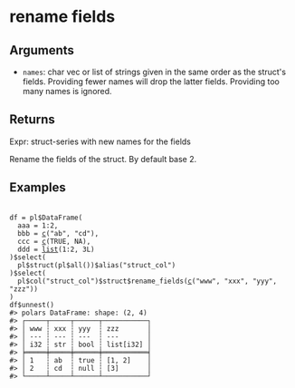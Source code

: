 # rename fields

## Arguments

- `names`: char vec or list of strings given in the same order as the struct's fields. Providing fewer names will drop the latter fields. Providing too many names is ignored.

## Returns

Expr: struct-series with new names for the fields

Rename the fields of the struct. By default base 2.

## Examples

<pre class='r-example'> <code> <span class='r-in'><span></span></span>
<span class='r-in'><span><span class='va'>df</span> <span class='op'>=</span> <span class='va'>pl</span><span class='op'>$</span><span class='fu'>DataFrame</span><span class='op'>(</span></span></span>
<span class='r-in'><span>  aaa <span class='op'>=</span> <span class='fl'>1</span><span class='op'>:</span><span class='fl'>2</span>,</span></span>
<span class='r-in'><span>  bbb <span class='op'>=</span> <span class='fu'><a href='https://rdrr.io/r/base/c.html'>c</a></span><span class='op'>(</span><span class='st'>"ab"</span>, <span class='st'>"cd"</span><span class='op'>)</span>,</span></span>
<span class='r-in'><span>  ccc <span class='op'>=</span> <span class='fu'><a href='https://rdrr.io/r/base/c.html'>c</a></span><span class='op'>(</span><span class='cn'>TRUE</span>, <span class='cn'>NA</span><span class='op'>)</span>,</span></span>
<span class='r-in'><span>  ddd <span class='op'>=</span> <span class='fu'><a href='https://rdrr.io/r/base/list.html'>list</a></span><span class='op'>(</span><span class='fl'>1</span><span class='op'>:</span><span class='fl'>2</span>, <span class='fl'>3L</span><span class='op'>)</span></span></span>
<span class='r-in'><span><span class='op'>)</span><span class='op'>$</span><span class='fu'>select</span><span class='op'>(</span></span></span>
<span class='r-in'><span>  <span class='va'>pl</span><span class='op'>$</span><span class='fu'>struct</span><span class='op'>(</span><span class='va'>pl</span><span class='op'>$</span><span class='fu'>all</span><span class='op'>(</span><span class='op'>)</span><span class='op'>)</span><span class='op'>$</span><span class='fu'>alias</span><span class='op'>(</span><span class='st'>"struct_col"</span><span class='op'>)</span></span></span>
<span class='r-in'><span><span class='op'>)</span><span class='op'>$</span><span class='fu'>select</span><span class='op'>(</span></span></span>
<span class='r-in'><span>  <span class='va'>pl</span><span class='op'>$</span><span class='fu'>col</span><span class='op'>(</span><span class='st'>"struct_col"</span><span class='op'>)</span><span class='op'>$</span><span class='va'>struct</span><span class='op'>$</span><span class='fu'>rename_fields</span><span class='op'>(</span><span class='fu'><a href='https://rdrr.io/r/base/c.html'>c</a></span><span class='op'>(</span><span class='st'>"www"</span>, <span class='st'>"xxx"</span>, <span class='st'>"yyy"</span>, <span class='st'>"zzz"</span><span class='op'>)</span><span class='op'>)</span></span></span>
<span class='r-in'><span><span class='op'>)</span></span></span>
<span class='r-in'><span><span class='va'>df</span><span class='op'>$</span><span class='fu'>unnest</span><span class='op'>(</span><span class='op'>)</span></span></span>
<span class='r-out co'><span class='r-pr'>#&gt;</span> polars DataFrame: shape: (2, 4)</span>
<span class='r-out co'><span class='r-pr'>#&gt;</span> ┌─────┬─────┬──────┬───────────┐</span>
<span class='r-out co'><span class='r-pr'>#&gt;</span> │ www ┆ xxx ┆ yyy  ┆ zzz       │</span>
<span class='r-out co'><span class='r-pr'>#&gt;</span> │ --- ┆ --- ┆ ---  ┆ ---       │</span>
<span class='r-out co'><span class='r-pr'>#&gt;</span> │ i32 ┆ str ┆ bool ┆ list[i32] │</span>
<span class='r-out co'><span class='r-pr'>#&gt;</span> ╞═════╪═════╪══════╪═══════════╡</span>
<span class='r-out co'><span class='r-pr'>#&gt;</span> │ 1   ┆ ab  ┆ true ┆ [1, 2]    │</span>
<span class='r-out co'><span class='r-pr'>#&gt;</span> │ 2   ┆ cd  ┆ null ┆ [3]       │</span>
<span class='r-out co'><span class='r-pr'>#&gt;</span> └─────┴─────┴──────┴───────────┘</span>
 </code></pre>